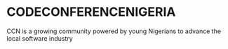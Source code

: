 # CODECONFERENCENIGERIA
CCN is a growing community powered by young Nigerians to advance the local software industry
